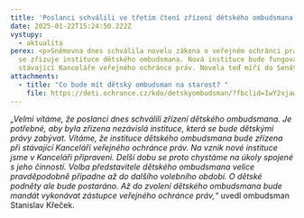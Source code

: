 ```yaml
---
title: 'Poslanci schválili ve třetím čtení zřízení dětského ombudsmana'
date: 2025-01-22T15:24:50.222Z
vystupy:
  - aktualita
perex: <p>Sněmovna dnes schválila novelu zákona o veřejném ochránci práv, kterou
  se zřizuje instituce dětského ombudsmana. Nová instituce bude fungovat v rámci
  stávající Kanceláře veřejného ochránce práv. Novela teď míří do Senátu.</p>
attachments:
  - title: "Co bude mít dětský ombudsman na starost? "
    file: https://deti.ochrance.cz/kdo/detskyombudsman/?fbclid=IwY2xjawH93rVleHRuA2FlbQIxMAABHU6OPNs3fcAc0vRxNNPZNIMIqordtCmmrNDQAs6kNUDLSDfwC4vjSboWfQ_aem_V_U4Ba4mxCOOq5yXWtRd2Q
---
```

<p><i>„Velmi vítáme, že poslanci dnes schválili zřízení dětského ombudsmana. Je potřebné, aby byla zřízena nezávislá instituce, která se bude dětskými právy zabývat. Vítáme, že instituce dětského ombudsmana bude zřízena při stávající Kanceláři veřejného ochránce práv. Na vznik nové instituce jsme v&nbsp;Kanceláři připraveni. Delší dobu se proto chystáme na úkoly spojené s jeho činností. Volba představitele dětského ombudsmana velice pravděpodobně připadne až do dalšího volebního období. O dětské podněty ale bude postaráno. Až do zvolení dětského ombudsmana bude mandát vykonávat zástupce veřejného ochránce práv,“&nbsp;</i>uvedl ombudsman Stanislav Křeček.</p><p>&nbsp;</p>
